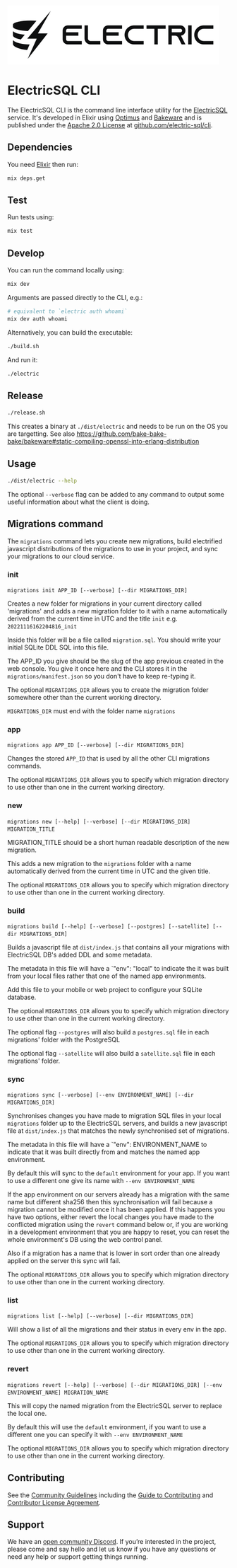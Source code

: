 <a href="https://electric-sql.com">
  <picture>
    <source media="(prefers-color-scheme: dark)"
        srcset="https://raw.githubusercontent.com/electric-sql/meta/main/identity/ElectricSQL-logo-light-trans.svg"
    />
    <source media="(prefers-color-scheme: light)"
        srcset="https://raw.githubusercontent.com/electric-sql/meta/main/identity/ElectricSQL-logo-black.svg"
    />
    <img alt="ElectricSQL logo"
        src="https://raw.githubusercontent.com/electric-sql/meta/main/identity/ElectricSQL-logo-black.svg"
    />
  </picture>
</a>

# ElectricSQL CLI

The ElectricSQL CLI is the command line interface utility for the [ElectricSQL](https://electric-sql.com) service. It's developed in Elixir using [Optimus](https://github.com/funbox/optimus) and [Bakeware](https://github.com/bake-bake-bake/bakeware) and is published under the [Apache 2.0 License](https://github.com/electric-sql/electric-sql-cli/blob/master/LICENSE) at [github.com/electric-sql/cli](https://github.com/electric-sql/cli).

## Dependencies

You need [Elixir](https://elixir-lang.org/install.html) then run:

```sh
mix deps.get
```

## Test

Run tests using:

```sh
mix test
```

## Develop

You can run the command locally using:

```sh
mix dev
```

Arguments are passed directly to the CLI, e.g.:

```sh
# equivalent to `electric auth whoami`
mix dev auth whoami
```

Alternatively, you can build the executable:

```sh
./build.sh
```

And run it:

```sh
./electric
```

## Release

```sh
./release.sh
```

This creates a binary at `./dist/electric` and needs to be run on the OS you are targetting.
See also https://github.com/bake-bake-bake/bakeware#static-compiling-openssl-into-erlang-distribution

## Usage

```sh
./dist/electric --help
```

The optional `--verbose` flag can be added to any command to output some useful
information about what the client is doing.

## Migrations command

The `migrations` command lets you create new migrations, build electrified javascript distributions of the migrations 
to use in your project, and sync your migrations to our cloud service.

### init

`migrations init APP_ID [--verbose] [--dir MIGRATIONS_DIR]`

Creates a new folder for migrations in your current directory called 'migrations' and adds a new migration 
folder to it with a name automatically derived from the current time in UTC and the title `init` e.g. `20221116162204816_init`

Inside this folder will be a file called `migration.sql`. You should write your initial SQLite DDL SQL into this file.

The APP_ID you give should be the slug of the app previous created in the web console. 
You give it once here and the CLI stores it in the `migrations/manifest.json` so you don't have to keep re-typing it.

The optional `MIGRATIONS_DIR` allows you to create the migration folder somewhere other than the current working directory.

`MIGRATIONS_DIR` must end with the folder name `migrations`

### app
`migrations app APP_ID [--verbose] [--dir MIGRATIONS_DIR]`

Changes the stored `APP_ID` that is used by all the other CLI migrations commands.

The optional `MIGRATIONS_DIR` allows you to specify which migration directory to use other than one in the 
current working directory.

### new

`migrations new [--help] [--verbose] [--dir MIGRATIONS_DIR] MIGRATION_TITLE`

MIGRATION_TITLE should be a short human readable description of the new migration.

This adds a new migration to the `migrations` folder with a name automatically derived from the current
time in UTC and the given title.

The optional `MIGRATIONS_DIR` allows you to specify which migration directory to use other than one in the 
current working directory.

### build

`migrations build [--help] [--verbose] [--postgres] [--satellite] [--dir MIGRATIONS_DIR]`

Builds a javascript file at `dist/index.js` that contains all your migrations with ElectricSQL DB's added 
DDL and some metadata.  

The metadata in this file will have a `"env": "local" to indicate the it was built from your local files
rather that one of the named app environments.

Add this file to your mobile or web project to configure your SQLite database.

The optional `MIGRATIONS_DIR` allows you to specify which migration directory to use other than one in the 
current working directory.

The optional flag `--postgres` will also build a `postgres.sql` file in each migrations' folder with the PostgreSQL

The optional flag `--satellite` will also build a `satellite.sql` file in each migrations' folder.

### sync

`migrations sync [--verbose] [--env ENVIRONMENT_NAME] [--dir MIGRATIONS_DIR]`

Synchronises changes you have made to migration SQL files in your local `migrations` folder up to the ElectricSQL servers, 
and builds a new javascript file at `dist/index.js` that matches the newly synchronised set of migrations.

The metadata in this file will have a `"env": ENVIRONMENT_NAME to indicate that it was built directly from and matches
the named app environment.

By default this will sync to the `default` environment for your app. If you want to use a different one give its name 
with `--env ENVIRONMENT_NAME`

If the app environment on our servers already has a migration with the same name but different sha256 then this 
synchronisation will fail because a migration cannot be modified once it has been applied. 
If this happens you have two options, either revert the local changes you have made to the conflicted migration using 
the `revert` command below or, if you are working in a development environment that you are happy to reset, 
you can reset the whole environment's DB using the web control panel.

Also if a migration has a name that is lower in sort order than one already applied on the server this sync will fail.

The optional `MIGRATIONS_DIR` allows you to specify which migration directory to use other than one in the 
current working directory.

### list

`migrations list [--help] [--verbose] [--dir MIGRATIONS_DIR]`

Will show a list of all the migrations and their status in every env in the app.

The optional `MIGRATIONS_DIR` allows you to specify which migration directory to use other than one in the 
current working directory.

### revert

`migrations revert [--help] [--verbose] [--dir MIGRATIONS_DIR] [--env ENVIRONMENT_NAME] MIGRATION_NAME`

This will copy the named migration from the ElectricSQL server to replace the local one. 

By default this will use the `default` environment, if you want to use a different one you can specify it with 
`--env ENVIRONMENT_NAME`

The optional `MIGRATIONS_DIR` allows you to specify which migration directory to use other than one in the 
current working directory.

## Contributing

See the [Community Guidelines](https://github.com/electric-sql/meta) including the [Guide to Contributing](https://github.com/electric-sql/meta/blob/main/CONTRIBUTING.md) and [Contributor License Agreement](https://github.com/electric-sql/meta/blob/main/CLA.md).

## Support

We have an [open community Discord](https://discord.gg/B7kHGwDcbj). If you’re interested in the project, please come and say hello and let us know if you have any questions or need any help or support getting things running.
